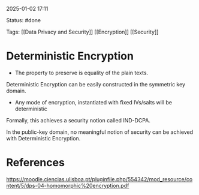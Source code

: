 2025-01-02 17:11

Status: #done 

Tags: [[Data Privacy and Security]] [[Encryption]] [[Security]]

# Deterministic Encryption

- The property to preserve is equality of the plain texts.

Deterministic Encryption can be easily constructed in the symmetric key domain.
- Any mode of encryption, instantiated with fixed IVs/salts will be deterministic

Formally, this achieves a security notion called IND-DCPA.

In the public-key domain, no meaningful notion of security
can be achieved with Deterministic Encryption.
# References

https://moodle.ciencias.ulisboa.pt/pluginfile.php/554342/mod_resource/content/5/dps-04-homomorphic%20encryption.pdf